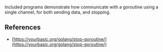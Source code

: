 Included programs demonstrate how communicate with a goroutine using a single channel,
for both sending data, and stopping.

## References
* [https://yourbasic.org/golang/stop-goroutine/](https://yourbasic.org/golang/stop-goroutine/)
